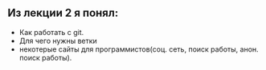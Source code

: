 ## Из лекции 2 я понял:
   * Как работать с git.
   * Для чего нужны ветки 
   * некотерые сайты для программистов(соц. сеть, поиск работы, анон. поиск работы).